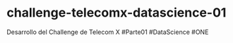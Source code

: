 # challenge-telecomx-datascience-01
Desarrollo del Challenge de Telecom X #Parte01 #DataScience #ONE
